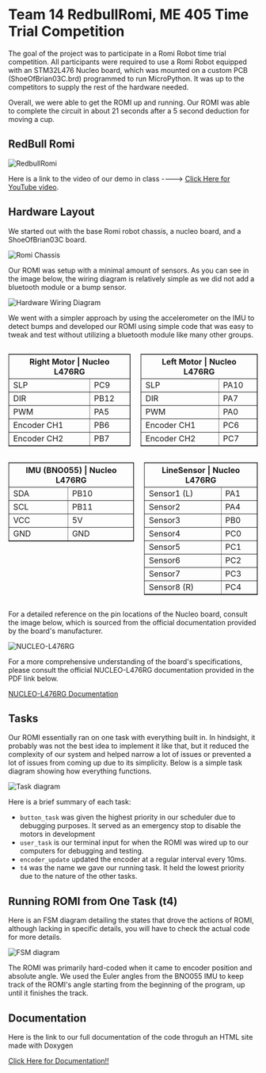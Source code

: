 # Team 14 RedbullRomi, ME 405 Time Trial Competition

The goal of the project was to participate in a Romi Robot time trial competition. All participants were required to use a Romi Robot equipped with an STM32L476 Nucleo board, which was mounted on a custom PCB (ShoeOfBrian03C.brd) programmed to run MicroPython. It was up to the competitors to supply the rest of the hardware needed.

Overall, we were able to get the ROMI up and running. Our ROMI was able  to complete the circuit in about 21 seconds after a 5 second deduction for moving a cup. 

## RedBull Romi 
![RedbullRomi](https://winsalowjp.github.io/ME405/images/redbullromi.png "RedbullRomi")


Here is a link to the video of our demo in class ----> [Click Here for YouTube video](https://youtu.be/oJEXl1eLnzM?si=zaIdsHXoJzN_Ktf9).


## Hardware Layout
We started out with the base Romi robot chassis, a nucleo board, and a ShoeOfBrian03C board.

![Romi Chassis](https://winsalowjp.github.io/ME405/images/RomiBaseChassis.png "Romi Chassis")

Our ROMI was setup with a minimal amount of sensors. As you can see in the image below, the wiring diagram is relatively simple as we did not add
a bluetooth module or a bump sensor. 

![Hardware Wiring Diagram](https://winsalowjp.github.io/ME405/images/wiring.png "This is a hardware wiring diagram.")

We went with a simpler approach by using the accelerometer on the IMU to detect bumps and developed our ROMI using simple code that was easy to tweak and test without utilizing a bluetooth module like many other groups. 

<div style="display: flex; gap: 20px;">
  <div>
    <table border="1" cellspacing="0" cellpadding="4">
      <thead>
        <tr>
          <th colspan="2">Right Motor | Nucleo L476RG</th>
        </tr>
      </thead>
      <tbody>
        <tr>
          <td>SLP</td>
          <td>PC9</td>
        </tr>
        <tr>
          <td>DIR</td>
          <td>PB12</td>
        </tr>
        <tr>
          <td>PWM</td>
          <td>PA5</td>
        </tr>
        <tr>
          <td> Encoder CH1</td>
          <td>PB6</td>
        </tr>
        <tr>
          <td> Encoder CH2</td>
          <td>PB7</td>
        </tr>
      </tbody>
    </table>
  </div>
  <div>
    <table border="1" cellspacing="0" cellpadding="4">
      <thead>
        <tr>
          <th colspan="2">Left Motor | Nucleo L476RG</th>
        </tr>
      </thead>
      <tbody>
        <tr>
          <td>SLP</td>
          <td>PA10</td>
        </tr>
        <tr>
          <td>DIR</td>
          <td>PA7</td>
        </tr>
        <tr>
          <td>PWM</td>
          <td>PA0</td>
        </tr>
        <tr>
          <td> Encoder CH1</td>
          <td>PC6</td>
        </tr>
        <tr>
          <td> Encoder CH2</td>
          <td>PC7</td>
        </tr>
      </tbody>
    </table>
  </div>
</div>

<div style="display: flex; gap: 20px;">
  <!-- IMU (BNO055) Table -->
  <div>
    <table border="1" cellspacing="0" cellpadding="4">
      <thead>
        <tr>
          <th colspan="2">IMU (BNO055) | Nucleo L476RG</th>
        </tr>
      </thead>
      <tbody>
        <tr>
          <td>SDA</td>
          <td>PB10</td>
        </tr>
        <tr>
          <td>SCL</td>
          <td>PB11</td>
        </tr>
        <tr>
          <td>VCC</td>
          <td>5V</td>
        </tr>
        <tr>
          <td>GND</td>
          <td>GND</td>
        </tr>
      </tbody>
    </table>
  </div>
  
  <!-- LineSensor Table -->
  <div>
    <table border="1" cellspacing="0" cellpadding="4">
      <thead>
        <tr>
          <th colspan="2">LineSensor | Nucleo L476RG</th>
        </tr>
      </thead>
      <tbody>
        <tr>
          <td>Sensor1 (L)</td>
          <td>PA1</td>
        </tr>
        <tr>
          <td>Sensor2</td>
          <td>PA4</td>
        </tr>
        <tr>
          <td>Sensor3</td>
          <td>PB0</td>
        </tr>
        <tr>
          <td>Sensor4</td>
          <td>PC0</td>
        </tr>
        <tr>
          <td>Sensor5</td>
          <td>PC1</td>
        </tr>
        <tr>
          <td>Sensor6</td>
          <td>PC2</td>
        </tr>
        <tr>
          <td>Sensor7</td>
          <td>PC3</td>
        </tr>
        <tr>
          <td>Sensor8 (R)</td>
          <td>PC4</td>
        </tr>
      </tbody>
    </table>
  </div>
</div>

</table>

For a detailed reference on the pin locations of the Nucleo board, consult the image below, which is sourced from the official documentation provided by the board's manufacturer.

![NUCLEO-L476RG](https://winsalowjp.github.io/ME405/images/nucleo_wiring.png "NUCLEO-L476RG")

For a more comprehensive understanding of the board's specifications, please consult the official NUCLEO-L476RG documentation provided in the PDF link below.

[NUCLEO-L476RG Documentation](https://winsalowjp.github.io/ME405/images/stm32l476rg.pdf)


## Tasks

Our ROMI essentially ran on one task with everything built in. In hindsight, it probably was not the best idea to implement it like that, but it reduced the complexity of our system and helped narrow a lot of issues or prevented a lot of issues from coming up due to its simplicity.  Below is a simple task diagram showing how everything functions.

![Task diagram](https://winsalowjp.github.io/ME405/images/task_diagram.png "This is the task diagram.")

Here is a brief summary of each task:
* `button_task` was given the highest priority in our scheduler due to debugging purposes. It served as an emergency stop to disable the motors in development
* `user_task` is our terminal input for when the ROMI was wired up to our computers for debugging and testing.
* `encoder_update` updated the encoder at a regular interval every 10ms.
* `t4` was the name we gave our running task. It held the lowest priority due to the nature of the other tasks. 

## Running ROMI from One Task (t4)

Here is an FSM diagram detailing the states that drove the actions of ROMI, although lacking in specific details, you will have to check the actual code for more details.

![FSM diagram](https://winsalowjp.github.io/ME405/images/fsm1.png "This is a simple FSM diagram")

The ROMI was primarily hard-coded when it came to encoder position and absolute angle. We used the Euler angles from the BNO055 IMU to keep track of the ROMI's angle starting from the beginning of the program, up until it finishes the track.


## Documentation
Here is the link to our full documentation of the code throguh an HTML site made with Doxygen

[Click Here for Documentation!!](https://winsalowjp.github.io/ME405/docs/index.html)

